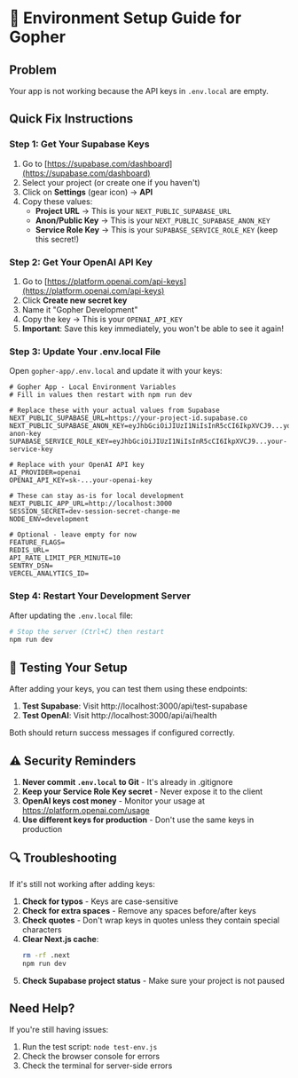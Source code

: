# 🔑 Environment Setup Guide for Gopher

## Problem
Your app is not working because the API keys in `.env.local` are empty.

## Quick Fix Instructions

### Step 1: Get Your Supabase Keys
1. Go to [https://supabase.com/dashboard](https://supabase.com/dashboard)
2. Select your project (or create one if you haven't)
3. Click on **Settings** (gear icon) → **API**
4. Copy these values:
   - **Project URL** → This is your `NEXT_PUBLIC_SUPABASE_URL`
   - **Anon/Public Key** → This is your `NEXT_PUBLIC_SUPABASE_ANON_KEY`
   - **Service Role Key** → This is your `SUPABASE_SERVICE_ROLE_KEY` (keep this secret!)

### Step 2: Get Your OpenAI API Key
1. Go to [https://platform.openai.com/api-keys](https://platform.openai.com/api-keys)
2. Click **Create new secret key**
3. Name it "Gopher Development"
4. Copy the key → This is your `OPENAI_API_KEY`
5. **Important**: Save this key immediately, you won't be able to see it again!

### Step 3: Update Your .env.local File

Open `gopher-app/.env.local` and update it with your keys:

```env
# Gopher App - Local Environment Variables
# Fill in values then restart with npm run dev

# Replace these with your actual values from Supabase
NEXT_PUBLIC_SUPABASE_URL=https://your-project-id.supabase.co
NEXT_PUBLIC_SUPABASE_ANON_KEY=eyJhbGciOiJIUzI1NiIsInR5cCI6IkpXVCJ9...your-anon-key
SUPABASE_SERVICE_ROLE_KEY=eyJhbGciOiJIUzI1NiIsInR5cCI6IkpXVCJ9...your-service-key

# Replace with your OpenAI API key
AI_PROVIDER=openai
OPENAI_API_KEY=sk-...your-openai-key

# These can stay as-is for local development
NEXT_PUBLIC_APP_URL=http://localhost:3000
SESSION_SECRET=dev-session-secret-change-me
NODE_ENV=development

# Optional - leave empty for now
FEATURE_FLAGS=
REDIS_URL=
API_RATE_LIMIT_PER_MINUTE=10
SENTRY_DSN=
VERCEL_ANALYTICS_ID=
```

### Step 4: Restart Your Development Server
After updating the `.env.local` file:
```bash
# Stop the server (Ctrl+C) then restart
npm run dev
```

## 🧪 Testing Your Setup

After adding your keys, you can test them using these endpoints:

1. **Test Supabase**: Visit http://localhost:3000/api/test-supabase
2. **Test OpenAI**: Visit http://localhost:3000/api/ai/health

Both should return success messages if configured correctly.

## ⚠️ Security Reminders

1. **Never commit `.env.local` to Git** - It's already in .gitignore
2. **Keep your Service Role Key secret** - Never expose it to the client
3. **OpenAI keys cost money** - Monitor your usage at https://platform.openai.com/usage
4. **Use different keys for production** - Don't use the same keys in production

## 🔍 Troubleshooting

If it's still not working after adding keys:

1. **Check for typos** - Keys are case-sensitive
2. **Check for extra spaces** - Remove any spaces before/after keys
3. **Check quotes** - Don't wrap keys in quotes unless they contain special characters
4. **Clear Next.js cache**:
   ```bash
   rm -rf .next
   npm run dev
   ```
5. **Check Supabase project status** - Make sure your project is not paused

## Need Help?

If you're still having issues:
1. Run the test script: `node test-env.js`
2. Check the browser console for errors
3. Check the terminal for server-side errors

